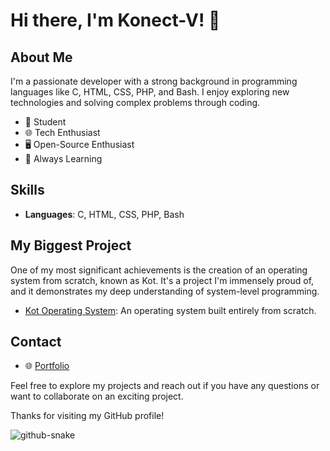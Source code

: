 # Hi there, I'm Konect-V! 👋

## About Me
I'm a passionate developer with a strong background in programming languages like C, HTML, CSS, PHP, and Bash. I enjoy exploring new technologies and solving complex problems through coding.

- 💼 Student
- 🌐 Tech Enthusiast
- 🖥️ Open-Source Enthusiast
- 🌱 Always Learning

## Skills
- **Languages**: C, HTML, CSS, PHP, Bash

## My Biggest Project
One of my most significant achievements is the creation of an operating system from scratch, known as Kot. It's a project I'm immensely proud of, and it demonstrates my deep understanding of system-level programming.
- [Kot Operating System](https://github.com/kot-org/Kot): An operating system built entirely from scratch.

## Contact
- 🌐 [Portfolio](https://konect-V.github.io)

Feel free to explore my projects and reach out if you have any questions or want to collaborate on an exciting project.

Thanks for visiting my GitHub profile!

<picture>
  <source media="(prefers-color-scheme: dark)" srcset="github-snake-dark.svg" />
  <source media="(prefers-color-scheme: light)" srcset="github-snake.svg" />
  <img alt="github-snake" src="github-snake.svg" />
</picture>
